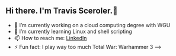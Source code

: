 ## Hi there. I'm Travis Sceroler.👋



- 🔭 I’m currently working on a cloud computing degree with WGU
- 🌱 I’m currently learning Linux and shell scripting
- 📫 How to reach me: [LinkedIn](https://www.linkedin.com/in/travis-sceroler-616b83a7/)
- ⚡ Fun fact: I play way too much Total War: Warhammer 3
-->
